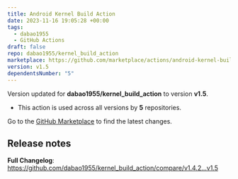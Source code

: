 ```yaml
---
title: Android Kernel Build Action
date: 2023-11-16 19:05:28 +00:00
tags:
  - dabao1955
  - GitHub Actions
draft: false
repo: dabao1955/kernel_build_action
marketplace: https://github.com/marketplace/actions/android-kernel-build-action
version: v1.5
dependentsNumber: "5"
---
```



Version updated for **dabao1955/kernel_build_action** to version **v1.5**.
- This action is used across all versions by **5** repositories.

Go to the [GitHub Marketplace](https://github.com/marketplace/actions/android-kernel-build-action) to find the latest changes.

## Release notes

**Full Changelog**: https://github.com/dabao1955/kernel_build_action/compare/v1.4.2...v1.5
